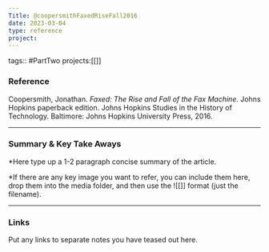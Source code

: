 ```yaml
---
Title: @coopersmithFaxedRiseFall2016
date: 2023-03-04
type: reference
project:
---
```


tags:: #PartTwo 
projects:[[]]

### Reference 

Coopersmith, Jonathan. _Faxed: The Rise and Fall of the Fax Machine_. Johns Hopkins paperback edition. Johns Hopkins Studies in the History of Technology. Baltimore: Johns Hopkins University Press, 2016.

---

### Summary & Key Take Aways

*Here type up a 1-2 paragraph concise summary of the article. 

*If there are any key image you want to refer, you can include them here, drop them into the media folder, and then use the ![[]] format (just the filename).

--- 

### Links
Put any links to separate notes you have teased out here.